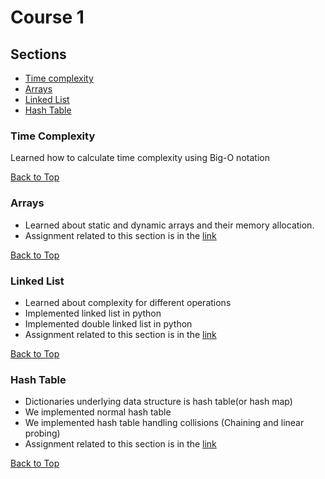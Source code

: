 # Course 1

## **Sections**
- [Time complexity](#time-complexity)
- [Arrays](#arrays)
- [Linked List](#linked-list)
- [Hash Table](#hash-table)

### **Time Complexity**

Learned how to calculate time complexity using Big-O notation

[Back to Top](#course-1)

### **Arrays**

- Learned about static and dynamic arrays and their memory allocation.
- Assignment related to this section is in the [link](https://github.com/codebasics/data-structures-algorithms-python/blob/master/data_structures/2_Arrays/2_arrays_exercise.md)

[Back to Top](#course-1)

### **Linked List**

- Learned about complexity for different operations
- Implemented linked list in python
- Implemented double linked list in python
- Assignment related to this section is in the [link](https://github.com/codebasics/data-structures-algorithms-python/blob/master/data_structures/3_LinkedList/3_linked_list_exercise.md)

[Back to Top](#course-1)

### **Hash Table**

- Dictionaries underlying data structure is hash table(or hash map)
- We implemented normal hash table
- We implemented hash table handling collisions (Chaining and linear probing)
- Assignment related to this section is in the [link](https://github.com/codebasics/data-structures-algorithms-python/blob/master/data_structures/4_HashTable_2_Collisions/4_hash_table_exercise.md)

[Back to Top](#course-1)